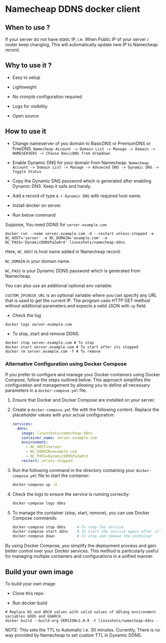 # Namecheap DDNS docker client

## When to use ?

If your server do not have static IP, i.e. When Public IP of your server / router keep changing, This will automatically update new IP to Namecheap record.

## Why to use it ?

* Easy to setup

* Lightweight

* No cronjob configuration required

* Logs for visibility

* Open source

## How to use it

* Change nameserver of you domain to BasicDNS or PremiumDNS or FreeDNS. `Namecheap Account -> Domain List -> Manage -> Domain -> NAMESERVERS -> Choose BasicDNS from dropdown`

* Enable Dynamic DNS for your domain from Namecheap. `Namecheap Account -> Domain List -> Manage -> Advanced DNS -> Dynamic DNS -> Toggle Status`

* Copy the Dynamic DNS password which is generated after enabling Dynamic DNS. Keep it safe and handy.

* Add a record of type `A + Dynamic DNS` with required host name.

* Install docker on server.

* Run below command

Suppose, You need DDNS for `server.example.com`

```
docker run --name server.example.com -d --restart unless-stopped -e NC_HOST='server' -e NC_DOMAIN='example.com' -e NC_PASS='DynamicDDNSPa2w0rd' linuxshots/namecheap-ddns
```

Here, 
`NC_HOST` is host name added in Namecheap record.

`NC_DOMAIN` is your domain name.

`NC_PASS` is your Dynamic DDNS password which is generated from Namecheap.

You can also use an additional optional env variable:

`CUSTOM_IPCHECK_URL` is an optional variable where you can specify any URL that is used to get the current IP. The program uses HTTP GET method without additional parameters and expects a valid JSON with `ip` field.

* Check the log

```
docker logs server.example.com
```

* To stop, start and remove DDNS.

```
docker stop server.example.com # To stop
docker start server.example.com # To start after its stopped
docker rm server.example.com -f # To remove
```

### Alternative Configuration using Docker Compose

If you prefer to configure and manage your Docker containers using Docker Compose, follow the steps outlined below. This approach simplifies the configuration and management by allowing you to define all necessary parameters in a `docker-compose.yml` file.

1. Ensure that Docker and Docker Compose are installed on your server.

2. Create a `docker-compose.yml` file with the following content. Replace the placeholder values with your actual configuration:

    ```yaml
    services:
      ddns:
        image: linuxshots/namecheap-ddns
        container_name: server.example.com
        environment:
          - NC_HOST=server
          - NC_DOMAIN=example.com
          - NC_PASS=DynamicDDNSPa2w0rd
        restart: unless-stopped
    ```

3. Run the following command in the directory containing your `docker-compose.yml` file to start the container:

    ```sh
    docker-compose up -d
    ```

4. Check the logs to ensure the service is running correctly:

    ```sh
    docker-compose logs ddns
    ```

5. To manage the container (stop, start, remove), you can use Docker Compose commands:

    ```sh
    docker-compose stop ddns     # To stop the service
    docker-compose start ddns    # To start the service again after it’s stopped
    docker-compose down          # To stop and remove the container
    ```

By using Docker Compose, you simplify the deployment process and gain better control over your Docker services. This method is particularly useful for managing multiple containers and configurations in a unified manner.


## Build your own image

To build your own image

* Clone this repo

* Run docker build

```
# Replace OS and ARCH values with valid values of GOlang environment variables GOOS and GOARCH.
docker build --build-arg VERSION=1.0.0 -t linuxshots/namecheap-ddns . 
```

NOTE: This sets the TTL to Automatic i.e. 30 minutes. Currently, There is no way provided by Namecheap to set custom TTL in Dynamic DDNS.